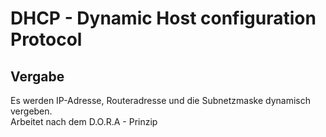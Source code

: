# DHCP - Dynamic Host configuration Protocol

## Vergabe
Es werden IP-Adresse, Routeradresse und die Subnetzmaske dynamisch vergeben.  
Arbeitet nach dem D.O.R.A - Prinzip 